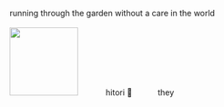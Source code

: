 ⠀⠀ ⠀⠀running through the garden without a care in the world
<br>
<br> 
 ⠀⠀ ⠀⠀<img src=https://i.pinimg.com/originals/ae/4c/8b/ae4c8b39351202ba1b9c5cc842316dfc.gif width=120>  ⠀⠀ ⠀⠀hitori  🍃⠀⠀ ⠀⠀they

<!--
**girlslasttour/girlslasttour** is a ✨ _special_ ✨ repository because its `README.md` (this file) appears on your GitHub profile.

Here are some ideas to get you started:

- 🔭 I’m currently working on ...
- 🌱 I’m currently learning ...
- 👯 I’m looking to collaborate on ...
- 🤔 I’m looking for help with ...
- 💬 Ask me about ...
- 📫 How to reach me: ...
- 😄 Pronouns: ...
- ⚡ Fun fact: ...
-->
